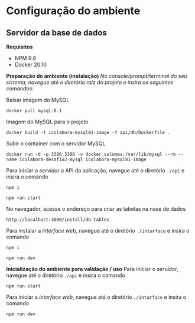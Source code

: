 # Configuração do ambiente

## Servidor da base de dados
**Requisitos**
- NPM 9.8
- Docker 20.10

**Preparação do ambiente (instalação)**
*No console/prompt/terminal do seu sistema, navegue até o diretório raiz do projeto e insira os seguintes comandos:*

Baixar imagem do MySQL
```
docker pull mysql:8.1
```

Imagem do MySQL para o projeto
```
docker build -t icolabora-mysql81-image -f api/db/Dockerfile .
```

Subir o container com o servidor MySQL
```
docker run -d -p 3306:3306 -v docker_volumes:/var/lib/mysql --rm --name icolabora-desafio2-mysql icolabora-mysql81-image
```

Para iniciar o *servidor* a API da aplicação, navegue até o diretório `./api` e insira o comando
```
npm i
```
```
npm run start
```

No navegador, acesse o endereço para criar as tabelas na nase de dados
```
http://localhost:3000/install/db-tables
```

Para instalar a *interface web*, navegue até o diretório `./intarface` e insira o comando
```
npm i
```
```
npm run dev
```


**Inicialização do ambiente para validação / uso**
Para iniciar o *servidor*, navegue até o diretório `./api` e insira o comando

```
npm run start
```

Para iniciar a *interface web*, navegue até o diretório `./intarface` e insira o comando

```
npm run dev
```
